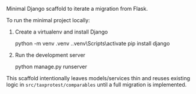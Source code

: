 Minimal Django scaffold to iterate a migration from Flask.

To run the minimal project locally:

1. Create a virtualenv and install Django

   python -m venv .venv
   .\.venv\Scripts\activate
   pip install django

2. Run the development server

   python manage.py runserver

This scaffold intentionally leaves models/services thin and reuses existing logic in `src/taxprotest/comparables` until a full migration is implemented.
